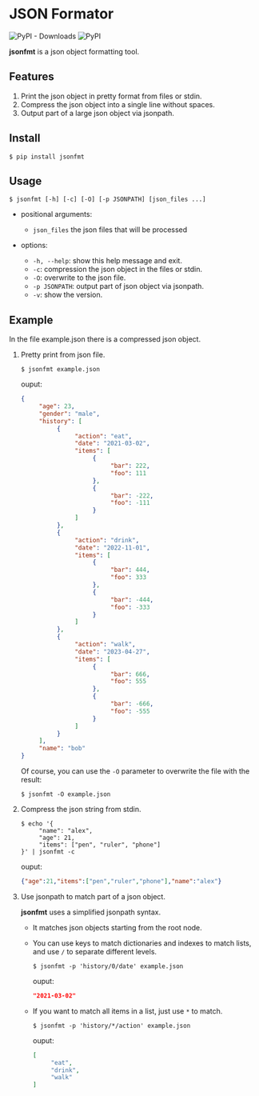 # JSON Formator

![PyPI - Downloads](https://img.shields.io/pypi/dm/jsonfmt?label=Install&color=green)
![PyPI](https://img.shields.io/pypi/v/jsonfmt?color=9cf)


**jsonfmt** is a json object formatting tool.

## Features

1. Print the json object in pretty format from files or stdin.
2. Compress the json object into a single line without spaces.
3. Output part of a large json object via jsonpath.

## Install

```shell
$ pip install jsonfmt
```

## Usage

```shell
$ jsonfmt [-h] [-c] [-O] [-p JSONPATH] [json_files ...]
```

- positional arguments:

     - `json_files`   the json files that will be processed

- options:

     - `-h, --help`: show this help message and exit.
     - `-c`: compression the json object in the files or stdin.
     - `-O`: overwrite to the json file.
     - `-p JSONPATH`: output part of json object via jsonpath.
     - `-v`: show the version.


## Example

In the file example.json there is a compressed json object.

1. Pretty print from json file.

     ```shell
     $ jsonfmt example.json
     ```

     ouput:
     ```json
     {
          "age": 23,
          "gender": "male",
          "history": [
               {
                    "action": "eat",
                    "date": "2021-03-02",
                    "items": [
                         {
                              "bar": 222,
                              "foo": 111
                         },
                         {
                              "bar": -222,
                              "foo": -111
                         }
                    ]
               },
               {
                    "action": "drink",
                    "date": "2022-11-01",
                    "items": [
                         {
                              "bar": 444,
                              "foo": 333
                         },
                         {
                              "bar": -444,
                              "foo": -333
                         }
                    ]
               },
               {
                    "action": "walk",
                    "date": "2023-04-27",
                    "items": [
                         {
                              "bar": 666,
                              "foo": 555
                         },
                         {
                              "bar": -666,
                              "foo": -555
                         }
                    ]
               }
          ],
          "name": "bob"
     }
    ```

     Of course, you can use the `-O` parameter to overwrite the file with the result:

     ```shell
     $ jsonfmt -O example.json
     ```

2. Compress the json string from stdin.

     ```shell
     $ echo '{
          "name": "alex",
          "age": 21,
          "items": ["pen", "ruler", "phone"]
     }' | jsonfmt -c
     ```

     ouput:
     ```json
     {"age":21,"items":["pen","ruler","phone"],"name":"alex"}
     ```

3. Use jsonpath to match part of a json object.

     **jsonfmt** uses a simplified jsonpath syntax.

     - It matches json objects starting from the root node.
     - You can use keys to match dictionaries and indexes to match lists, and use `/` to separate different levels.

          ```shell
          $ jsonfmt -p 'history/0/date' example.json
          ```

          ouput:
          ```json
          "2021-03-02"
          ```

     - If you want to match all items in a list, just use `*` to match.

          ```shell
          $ jsonfmt -p 'history/*/action' example.json
          ```

          ouput:
          ```json
          [
               "eat",
               "drink",
               "walk"
          ]
          ```
